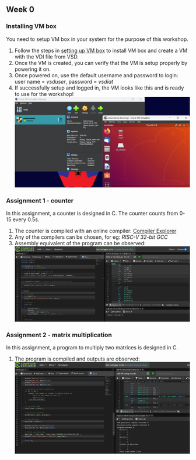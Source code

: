 ## Week 0
### Installing VM box
You need to setup VM box in your system for the purpose of this workshop.

1. Follow the steps in [setting up VM box](https://github.com/iammituraj/vsd_hdp_chipcron/blob/main/week_0/support_files/setting_up_vmbox.pdf) to install VM box and create a VM with the VDI file from VSD.
2. Once the VM is created, you can verify that the VM is setup properly by powering it on.
3. Once powered on, use the default username and password to login: 
user name = _vsduser_, password = _vsdiat_
4. If successfully setup and logged in, the VM looks like this and is ready to use for the workshop!
![VM VSD](https://github.com/iammituraj/vsd_hdp_chipcron/blob/main/week_0/support_files/vmbox_boot.png)

### Assignment 1 - counter
In this assignment, a counter is designed in C. The counter counts from 0-15 every 0.5s.

1. The counter is compiled with an online compiler: [Compiler Explorer](https://godbolt.org/)
2. Any of the compilers can be chosen, for eg: _RISC-V 32-bit GCC_
3. Assembly equivalent of the program can be observed:
![Assignment 1 compile](https://github.com/iammituraj/vsd_hdp_chipcron/blob/main/week_0/support_files/assg1_compile.png)

### Assignment 2 - matrix multiplication
In this assignment, a program to multiply two matrices is designed in C.
1. The program is compiled and outputs are observed:
![Assignment 2 compile](https://github.com/iammituraj/vsd_hdp_chipcron/blob/main/week_0/support_files/assg2_compile.png)
